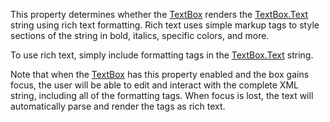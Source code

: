 This property determines whether the [TextBox](https://create.roblox.com/docs/reference/engine/classes/TextBox) renders the [TextBox.Text](https://create.roblox.com/docs/reference/engine/classes/TextBox#Text)
string using rich text formatting. Rich text uses simple markup tags to
style sections of the string in bold, italics, specific colors, and more.

To use rich text, simply include formatting tags in the [TextBox.Text](https://create.roblox.com/docs/reference/engine/classes/TextBox#Text)
string.

Note that when the [TextBox](https://create.roblox.com/docs/reference/engine/classes/TextBox) has this property enabled and the box gains
focus, the user will be able to edit and interact with the complete XML
string, including all of the formatting tags. When focus is lost, the text
will automatically parse and render the tags as rich text.
